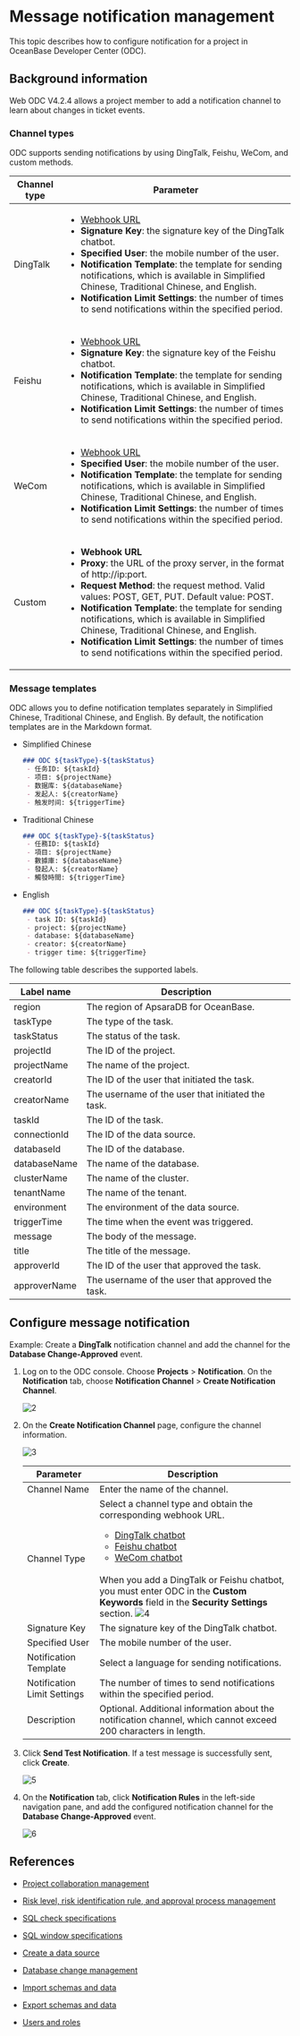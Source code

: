 # Message notification management

This topic describes how to configure notification for a project in OceanBase Developer Center (ODC).

## Background information

Web ODC V4.2.4 allows a project member to add a notification channel to learn about changes in ticket events.

### Channel types

ODC supports sending notifications by using DingTalk, Feishu, WeCom, and custom methods.

| Channel type | Parameter |
|--------|-------|
| DingTalk | <ul><li>[Webhook URL](https://help.aliyun.com/zh/arms/alarm-operation-center/obtain-the-webhook-url-of-a-dingtalk-chatbot) </li><li>**Signature Key**: the signature key of the DingTalk chatbot. </li><li>**Specified User**: the mobile number of the user. </li><li>**Notification Template**: the template for sending notifications, which is available in Simplified Chinese, Traditional Chinese, and English. </li><li>**Notification Limit Settings**: the number of times to send notifications within the specified period. </li></ul> |
| Feishu | <ul><li>[Webhook URL](https://open.feishu.cn/document/client-docs/bot-v3/add-custom-bot) </li><li>**Signature Key**: the signature key of the Feishu chatbot. </li><li>**Notification Template**: the template for sending notifications, which is available in Simplified Chinese, Traditional Chinese, and English. </li><li>**Notification Limit Settings**: the number of times to send notifications within the specified period. </li></ul> |
| WeCom | <ul><li>[Webhook URL](https://help.aliyun.com/zh/arms/alarm-operation-center/wecom-chatbots) </li><li>**Specified User**: the mobile number of the user. </li><li>**Notification Template**: the template for sending notifications, which is available in Simplified Chinese, Traditional Chinese, and English. </li><li>**Notification Limit Settings**: the number of times to send notifications within the specified period. </li></ul> |
| Custom | <ul><li>**Webhook URL** </li><li>**Proxy**: the URL of the proxy server, in the format of http://ip:port. </li><li>**Request Method**: the request method. Valid values: POST, GET, PUT. Default value: POST. </li><li>**Notification Template**: the template for sending notifications, which is available in Simplified Chinese, Traditional Chinese, and English. </li><li>**Notification Limit Settings**: the number of times to send notifications within the specified period. </li></ul> |

### Message templates

ODC allows you to define notification templates separately in Simplified Chinese, Traditional Chinese, and English. By default, the notification templates are in the Markdown format.

- Simplified Chinese

   ```markdown
   ### ODC ${taskType}-${taskStatus}
    - 任务ID: ${taskId}
    - 项目: ${projectName}
    - 数据库: ${databaseName}
    - 发起人: ${creatorName}
    - 触发时间: ${triggerTime}
   ```

- Traditional Chinese

   ```markdown
   ### ODC ${taskType}-${taskStatus}
    - 任務ID: ${taskId}
    - 項目: ${projectName}
    - 數據庫: ${databaseName}
    - 發起人: ${creatorName}
    - 觸發時間: ${triggerTime}
   ```

- English

   ```markdown
   ### ODC ${taskType}-${taskStatus}
    - task ID: ${taskId}
    - project: ${projectName}
    - database: ${databaseName}
    - creator: ${creatorName}
    - trigger time: ${triggerTime}
   ```

The following table describes the supported labels.

| Label name | Description |
|--------|-------|
| region | The region of ApsaraDB for OceanBase. |
| taskType | The type of the task. |
| taskStatus | The status of the task. |
| projectId | The ID of the project. |
| projectName | The name of the project. |
| creatorId | The ID of the user that initiated the task. |
| creatorName | The username of the user that initiated the task. |
| taskId | The ID of the task. |
| connectionId | The ID of the data source. |
| databaseId | The ID of the database. |
| databaseName | The name of the database. |
| clusterName | The name of the cluster. |
| tenantName | The name of the tenant. |
| environment | The environment of the data source. |
| triggerTime | The time when the event was triggered. |
| message | The body of the message. |
| title | The title of the message. |
| approverId | The ID of the user that approved the task. |
| approverName | The username of the user that approved the task. |

## Configure message notification

Example: Create a **DingTalk** notification channel and add the channel for the **Database Change-Approved** event.

1. Log on to the ODC console. Choose **Projects** > **Notification**. On the **Notification** tab, choose **Notification Channel** > **Create Notification Channel**.

   ![2](https://obbusiness-private.oss-cn-shanghai.aliyuncs.com/doc/img/odc/424/700.database-change-management/1000.message-notification/2EN.png)

2. On the **Create Notification Channel** page, configure the channel information.

   ![3](https://obbusiness-private.oss-cn-shanghai.aliyuncs.com/doc/img/odc/424/700.database-change-management/1000.message-notification/3EN.png)

   | Parameter | Description |
   |--------|-------|
   | Channel Name | Enter the name of the channel.  |
   | Channel Type | Select a channel type and obtain the corresponding webhook URL.<ul><li>[DingTalk chatbot](https://help.aliyun.com/zh/arms/alarm-operation-center/obtain-the-webhook-url-of-a-dingtalk-chatbot)</li><li>[Feishu chatbot](https://open.feishu.cn/document/client-docs/bot-v3/add-custom-bot)</li><li>[WeCom chatbot](https://help.aliyun.com/zh/arms/alarm-operation-center/wecom-chatbots)</li></ul><br>When you add a DingTalk or Feishu chatbot, you must enter ODC in the <strong>Custom Keywords</strong> field in the **Security Settings** section. ![4](https://obbusiness-private.oss-cn-shanghai.aliyuncs.com/doc/img/odc/424/700.database-change-management/1000.message-notification/4EN.png) |
   | Signature Key | The signature key of the DingTalk chatbot.  |
   | Specified User | The mobile number of the user.  |
   | Notification Template | Select a language for sending notifications.  |
   | Notification Limit Settings | The number of times to send notifications within the specified period.  |
   | Description | Optional. Additional information about the notification channel, which cannot exceed 200 characters in length.  |

3. Click **Send Test Notification**. If a test message is successfully sent, click **Create**.

   ![5](https://obbusiness-private.oss-cn-shanghai.aliyuncs.com/doc/img/odc/424/700.database-change-management/1000.message-notification/5EN.png)

4. On the **Notification** tab, click **Notification Rules** in the left-side navigation pane, and add the configured notification channel for the **Database Change-Approved** event.

   ![6](https://obbusiness-private.oss-cn-shanghai.aliyuncs.com/doc/img/odc/424/700.database-change-management/1000.message-notification/6EN.png)

## References

- [Project collaboration management](../700.database-change-management/200.project-collaborative-management.md)

- [Risk level, risk identification rule, and approval process management](../700.database-change-management/300.risk-level-risk-identification-rules-and-approval-process.md)

- [SQL check specifications](../700.database-change-management/400.sql-check-specification.md)

- [SQL window specifications](../700.database-change-management/500.sql-window-specification.md)

- [Create a data source](../400.connection-management/100.create-a-personal-connection.md)

- [Database change management](../700.database-change-management/600.database-change.md)

- [Import schemas and data](../600.import-and-export/100.import-data.md)

- [Export schemas and data](../600.import-and-export/200.export-data.md)

- [Users and roles](100.user-permission-and-management/100.odc-users-and-roles.md)